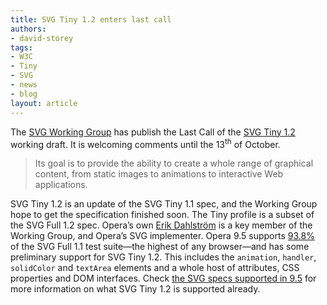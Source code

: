 ```yaml
---
title: SVG Tiny 1.2 enters last call
authors:
- david-storey
tags:
- W3C
- Tiny
- SVG
- news
- blog
layout: article
---
```

<p>The <a href="http://www.w3.org/Graphics/SVG/">SVG Working Group</a> has publish the Last Call of the <a href="http://www.w3.org/TR/2008/WD-SVGMobile12-20080915/">SVG Tiny 1.2</a> working draft.  It is welcoming comments until the 13<sup>th</sup> of October.</p>

<blockquote cite="http://www.w3.org/News/2008#item158"><p>Its goal is to provide the ability to create a whole range of graphical content, from static images to animations to interactive Web applications.</p></blockquote>

<p>SVG Tiny 1.2 is an update of the SVG Tiny 1.1 spec, and the Working Group hope to get the specification finished soon.  The Tiny profile is a subset of the SVG Full 1.2 spec.  Opera’s own <a href="http://my.opera.com/MacDev_ed/blog/">Erik Dahlström</a> is a key member of the Working Group, and Opera’s SVG implementer.  Opera 9.5 supports <a href="http://www.codedread.com/svg-support.php">93.8%</a> of the SVG Full 1.1 test suite—the highest of any browser—and has some preliminary support for SVG Tiny 1.2.  This includes the <code>animation</code>, <code>handler</code>, <code>solidColor</code> and <code>textArea</code> elements and a whole host of attributes, CSS properties and DOM interfaces.  Check <a href="http://www.opera.com/docs/specs/#graphics">the SVG specs supported in 9.5</a> for more information on what SVG Tiny 1.2 is supported already.</p>
